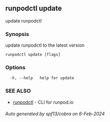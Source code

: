 ## runpodctl update

update runpodctl

### Synopsis

update runpodctl to the latest version

```
runpodctl update [flags]
```

### Options

```
  -h, --help   help for update
```

### SEE ALSO

* [runpodctl](runpodctl.md)	 - CLI for runpod.io

###### Auto generated by spf13/cobra on 6-Feb-2024
